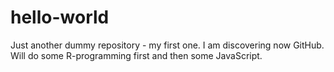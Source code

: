 # hello-world
Just another dummy repository - my first one.
I am discovering now GitHub. Will do some R-programming first and then some JavaScript.
